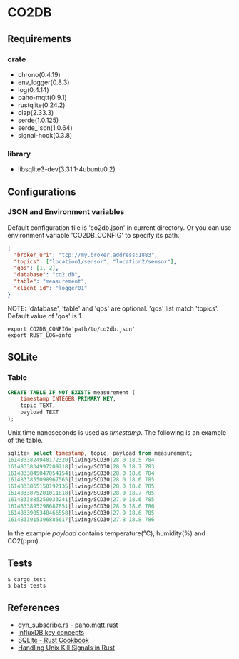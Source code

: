# CO2DB

## Requirements
### crate
- chrono(0.4.19)
- env_logger(0.8.3)
- log(0.4.14)
- paho-mqtt(0.9.1)
- rustqlite(0.24.2)
- clap(2.33.3)
- serde(1.0.125)
- serde_json(1.0.64)
- signal-hook(0.3.8)

### library
- libsqlite3-dev(3.31.1-4ubuntu0.2)

## Configurations
### JSON and Environment variables
Default configuration file is 'co2db.json' in current directory.
Or you can use environment variable 'CO2DB_CONFIG' to specify its path.


```Json
{
  "broker_uri": "tcp://my.broker.address:1883",
  "topics": ["location1/sensor", "location2/sensor"],
  "qos": [1, 2],
  "database": "co2.db",
  "table": "measurement",
  "client_id": "logger01"
}

```
NOTE: 'database', 'table' and 'qos' are optional. 'qos' list match 'topics'.
Default value of 'qos' is 1.

```Shell
export CO2DB_CONFIG='path/to/co2db.json'
export RUST_LOG=info
```

## SQLite
### Table
```SQL
CREATE TABLE IF NOT EXISTS measurement (
    timestamp INTEGER PRIMARY KEY,
    topic TEXT,
    payload TEXT
);
```
Unix time nanoseconds is used as *timestamp*. 
The following is an example of the table.
```SQL
sqlite> select timestamp, topic, payload from measurement;
1614833824948172320|living/SCD30|28.0 18.5 784
1614833834997209718|living/SCD30|28.0 18.7 783
1614833845047854154|living/SCD30|28.0 18.6 784
1614833855098967565|living/SCD30|28.0 18.6 785
1614833865150192135|living/SCD30|28.0 18.6 785
1614833875201011818|living/SCD30|28.0 18.7 785
1614833885250033241|living/SCD30|27.9 18.6 785
1614833895298687851|living/SCD30|28.0 18.6 786
1614833905348466558|living/SCD30|27.9 18.6 785
1614833915396885617|living/SCD30|27.8 18.8 786
```
In the example *payload* contains temperature(℃), humidity(%) and CO2(ppm).

## Tests
```SHELL
$ cargo test
$ bats tests
```

## References
- [dyn_subscribe.rs - paho.mqtt.rust](https://github.com/eclipse/paho.mqtt.rust/blob/master/examples/dyn_subscribe.rs "dyn_subscribe.rs - paho.mqtt.rust")
- [InfluxDB key concepts](https://docs.influxdata.com/influxdb/v1.8/concepts/key_concepts/ "InfluxDB key concepts")
- [SQLite - Rust Cookbook](https://rust-lang-nursery.github.io/rust-cookbook/database/sqlite.html "SQLite - Rust Cookbook")
- [Handling Unix Kill Signals in Rust](https://dev.to/talzvon/handling-unix-kill-signals-in-rust-55g6 "Handling Unix Kill Signals in Rust")
